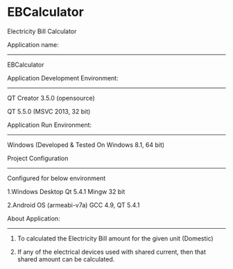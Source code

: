 # EBCalculator
Electricity Bill Calculator

Application name: 

-----------------

EBCalculator

Application Development Environment: 

-------------------------------------

QT Creator 3.5.0 (opensource)

QT 5.5.0 (MSVC 2013, 32 bit)

Application Run Environment: 

-----------------------------

Windows (Developed & Tested On Windows 8.1, 64 bit)

Project Configuration

---------------------

Configured for below environment 

1.Windows Desktop Qt 5.4.1 Mingw 32 bit

2.Android OS (armeabi-v7a) GCC 4.9, QT 5.4.1

About Application: 

------------------

1.	To calculated the Electricity Bill amount for the given unit (Domestic)

2.	If any of the electrical devices used with shared current, then that shared amount can be calculated.
